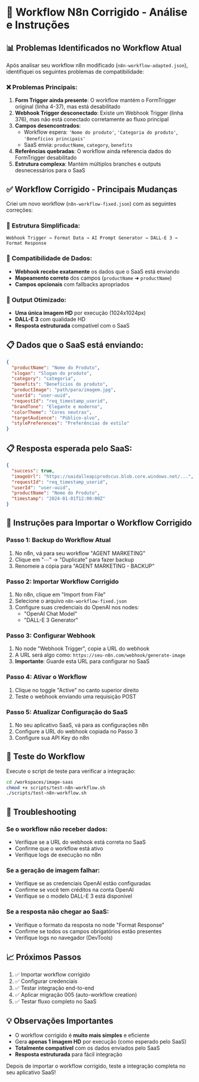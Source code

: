 # 🔧 Workflow N8n Corrigido - Análise e Instruções

## 📊 **Problemas Identificados no Workflow Atual**

Após analisar seu workflow n8n modificado (`n8n-workflow-adapted.json`), identifiquei os seguintes problemas de compatibilidade:

### ❌ **Problemas Principais:**

1. **Form Trigger ainda presente**: O workflow mantém o FormTrigger original (linha 4-37), mas está desabilitado
2. **Webhook Trigger desconectado**: Existe um Webhook Trigger (linha 376), mas não está conectado corretamente ao fluxo principal
3. **Campos desencontrados**: 
   - Workflow espera: `'Nome do produto'`, `'Categoria do produto'`, `'Benefícios principais'`
   - SaaS envia: `productName`, `category`, `benefits`
4. **Referências quebradas**: O workflow ainda referencia dados do FormTrigger desabilitado
5. **Estrutura complexa**: Mantém múltiplos branches e outputs desnecessários para o SaaS

## ✅ **Workflow Corrigido - Principais Mudanças**

Criei um novo workflow (`n8n-workflow-fixed.json`) com as seguintes correções:

### 🔄 **Estrutura Simplificada:**
```
Webhook Trigger → Format Data → AI Prompt Generator → DALL-E 3 → Format Response
```

### 📝 **Compatibilidade de Dados:**
- **Webhook recebe exatamente** os dados que o SaaS está enviando
- **Mapeamento correto** dos campos (`productName` ➜ `productName`)
- **Campos opcionais** com fallbacks apropriados

### 🎨 **Output Otimizado:**
- **Uma única imagem HD** por execução (1024x1024px)
- **DALL-E 3** com qualidade HD
- **Resposta estruturada** compatível com o SaaS

## 📋 **Dados que o SaaS está enviando:**

```json
{
  "productName": "Nome do Produto",
  "slogan": "Slogan do produto",
  "category": "categoria",
  "benefits": "Benefícios do produto",
  "productImage": "path/para/imagem.jpg",
  "userId": "user-uuid",
  "requestId": "req_timestamp_userid",
  "brandTone": "Elegante e moderno",
  "colorTheme": "Cores neutras",
  "targetAudience": "Público-alvo",
  "stylePreferences": "Preferências de estilo"
}
```

## 📋 **Resposta esperada pelo SaaS:**

```json
{
  "success": true,
  "imageUrl": "https://oaidalleapiprodscus.blob.core.windows.net/...",
  "requestId": "req_timestamp_userid",
  "userId": "user-uuid",
  "productName": "Nome do Produto",
  "timestamp": "2024-01-01T12:00:00Z"
}
```

## 🚀 **Instruções para Importar o Workflow Corrigido**

### **Passo 1: Backup do Workflow Atual**
1. No n8n, vá para seu workflow "AGENT MARKETING"
2. Clique em "⋯" → "Duplicate" para fazer backup
3. Renomeie a cópia para "AGENT MARKETING - BACKUP"

### **Passo 2: Importar Workflow Corrigido**
1. No n8n, clique em "Import from File"
2. Selecione o arquivo `n8n-workflow-fixed.json`
3. Configure suas credenciais do OpenAI nos nodes:
   - "OpenAI Chat Model"
   - "DALL-E 3 Generator"

### **Passo 3: Configurar Webhook**
1. No node "Webhook Trigger", copie a URL do webhook
2. A URL será algo como: `https://seu-n8n.com/webhook/generate-image`
3. **Importante**: Guarde esta URL para configurar no SaaS

### **Passo 4: Ativar o Workflow**
1. Clique no toggle "Active" no canto superior direito
2. Teste o webhook enviando uma requisição POST

### **Passo 5: Atualizar Configuração do SaaS**
1. No seu aplicativo SaaS, vá para as configurações n8n
2. Configure a URL do webhook copiada no Passo 3
3. Configure sua API Key do n8n

## 🧪 **Teste do Workflow**

Execute o script de teste para verificar a integração:

```bash
cd /workspaces/image-saas
chmod +x scripts/test-n8n-workflow.sh
./scripts/test-n8n-workflow.sh
```

## 🔧 **Troubleshooting**

### **Se o workflow não receber dados:**
- Verifique se a URL do webhook está correta no SaaS
- Confirme que o workflow está ativo
- Verifique logs de execução no n8n

### **Se a geração de imagem falhar:**
- Verifique se as credenciais OpenAI estão configuradas
- Confirme se você tem créditos na conta OpenAI
- Verifique se o modelo DALL-E 3 está disponível

### **Se a resposta não chegar ao SaaS:**
- Verifique o formato da resposta no node "Format Response"
- Confirme se todos os campos obrigatórios estão presentes
- Verifique logs no navegador (DevTools)

## 📈 **Próximos Passos**

1. ✅ Importar workflow corrigido
2. ✅ Configurar credenciais
3. ✅ Testar integração end-to-end
4. ✅ Aplicar migração 005 (auto-workflow creation)
5. ✅ Testar fluxo completo no SaaS

## 💡 **Observações Importantes**

- O workflow corrigido é **muito mais simples** e eficiente
- Gera **apenas 1 imagem HD** por execução (como esperado pelo SaaS)
- **Totalmente compatível** com os dados enviados pelo SaaS
- **Resposta estruturada** para fácil integração

Depois de importar o workflow corrigido, teste a integração completa no seu aplicativo SaaS!
